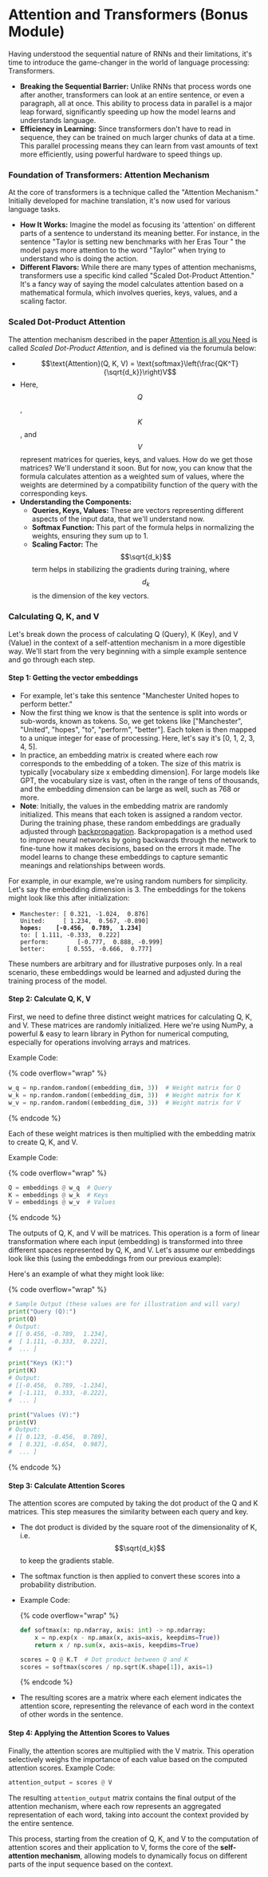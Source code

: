 # Attention and Transformers (Bonus Module)

Having understood the sequential nature of RNNs and their limitations, it's time to introduce the game-changer in the world of language processing: Transformers.

* **Breaking the Sequential Barrier:** Unlike RNNs that process words one after another, transformers can look at an entire sentence, or even a paragraph, all at once. This ability to process data in parallel is a major leap forward, significantly speeding up how the model learns and understands language.
* **Efficiency in Learning:** Since transformers don't have to read in sequence, they can be trained on much larger chunks of data at a time. This parallel processing means they can learn from vast amounts of text more efficiently, using powerful hardware to speed things up.

### Foundation of Transformers: Attention Mechanism

At the core of transformers is a technique called the "Attention Mechanism." Initially developed for machine translation, it's now used for various language tasks.

* **How It Works:** Imagine the model as focusing its 'attention' on different parts of a sentence to understand its meaning better. For instance, in the sentence "Taylor is setting new benchmarks with her Eras Tour " the model pays more attention to the word "Taylor" when trying to understand who is doing the action.
* **Different Flavors:** While there are many types of attention mechanisms, transformers use a specific kind called "Scaled Dot-Product Attention." It's a fancy way of saying the model calculates attention based on a mathematical formula, which involves queries, keys, values, and a scaling factor.

### Scaled Dot-Product Attention

The attention mechanism described in the paper [Attention is all you Need](https://arxiv.org/abs/1706.03762) is called _Scaled Dot-Product Attention_, and is defined via the forumula below:

* $$\text{Attention}(Q, K, V) = \text{softmax}\left(\frac{QK^T}{\sqrt{d_k}}\right)V$$&#x20;
* Here, $$Q$$, $$K$$, and $$V$$ represent matrices for queries, keys, and values. How do we get those matrices? We'll understand it soon. But for now, you can know that the formula calculates attention as a weighted sum of values, where the weights are determined by a compatibility function of the query with the corresponding keys.
* **Understanding the Components:**
  * **Queries, Keys, Values:** These are vectors representing different aspects of the input data, that we'll understand now.
  * **Softmax Function:** This part of the formula helps in normalizing the weights, ensuring they sum up to 1.
  * **Scaling Factor:** The $$\sqrt{d_k}$$ term helps in stabilizing the gradients during training, where $${d_k}$$ is the dimension of the key vectors.

### Calculating Q, K, and V

Let's break down the process of calculating Q (Query), K (Key), and V (Value) in the context of a self-attention mechanism in a more digestible way. We'll start from the very beginning with a simple example sentence and go through each step.

#### Step 1: Getting the vector embeddings

* For example, let's take this sentence "Manchester United hopes to perform better."
* Now the first thing we know is that the sentence is split into words or sub-words, known as tokens. So, we get tokens like \["Manchester", "United", "hopes", "to", "perform", "better"]. Each token is then mapped to a unique integer for ease of processing. Here, let's say it's \[0, 1, 2, 3, 4, 5].
* In practice, an embedding matrix is created where each row corresponds to the embedding of a token. The size of this matrix is typically \[vocabulary size x embedding dimension]. For large models like GPT, the vocabulary size is vast, often in the range of tens of thousands, and the embedding dimension can be large as well, such as 768 or more.
* **Note**: Initially, the values in the embedding matrix are randomly initialized. This means that each token is assigned a random vector. During the training phase, these random embeddings are gradually adjusted through [backpropagation](https://youtu.be/IN2XmBhILt4). Backpropagation is a method used to improve neural networks by going backwards through the network to fine-tune how it makes decisions, based on the errors it made. The model learns to change these embeddings to capture semantic meanings and relationships between words.

For example, in our example, we're using random numbers for simplicity. Let's say the embedding dimension is 3. The embeddings for the tokens might look like this after initialization:

* <pre class="language-makefile" data-overflow="wrap"><code class="lang-makefile">Manchester: [ 0.321, -1.024,  0.876]
  United:     [ 1.234,  0.567, -0.890]
  <strong>hopes:    [-0.456,  0.789,  1.234]
  </strong>to: [ 1.111, -0.333,  0.222]
  perform:        [-0.777,  0.888, -0.999]
  better:      [ 0.555, -0.666,  0.777]
  </code></pre>

These numbers are arbitrary and for illustrative purposes only. In a real scenario, these embeddings would be learned and adjusted during the training process of the model.

#### Step 2: Calculate Q, K, V

First, we need to define three distinct weight matrices for calculating Q, K, and V. These matrices are randomly initialized. Here we're using NumPy, a powerful & easy to learn library in Python for numerical computing, especially for operations involving arrays and matrices.

Example Code:

{% code overflow="wrap" %}
```python
w_q = np.random.random((embedding_dim, 3))  # Weight matrix for Q
w_k = np.random.random((embedding_dim, 3))  # Weight matrix for K
w_v = np.random.random((embedding_dim, 3))  # Weight matrix for V
```
{% endcode %}

Each of these weight matrices is then multiplied with the embedding matrix to create Q, K, and V.

Example Code:

{% code overflow="wrap" %}
```python
Q = embeddings @ w_q  # Query
K = embeddings @ w_k  # Keys
V = embeddings @ w_v  # Values
```
{% endcode %}

The outputs of Q, K, and V will be matrices. This operation is a form of linear transformation where each input (embedding) is transformed into three different spaces represented by Q, K, and V. Let's assume our embeddings look like this (using the embeddings from our previous example):

Here's an example of what they might look like:

{% code overflow="wrap" %}
```python
# Sample Output (these values are for illustration and will vary)
print("Query (Q):")
print(Q)
# Output:
# [[ 0.456, -0.789,  1.234],
#  [ 1.111, -0.333,  0.222],
#  ... ]

print("Keys (K):")
print(K)
# Output:
# [[-0.456,  0.789, -1.234],
#  [-1.111,  0.333, -0.222],
#  ... ]

print("Values (V):")
print(V)
# Output:
# [[ 0.123, -0.456,  0.789],
#  [ 0.321, -0.654,  0.987],
#  ... ]
```
{% endcode %}

#### Step 3: Calculate Attention Scores

The attention scores are computed by taking the dot product of the Q and K matrices. This step measures the similarity between each query and key.

* The dot product is divided by the square root of the dimensionality of K, i.e. $$\sqrt{d_k}$$  to keep the gradients stable.
* The softmax function is then applied to convert these scores into a probability distribution.
*   Example Code:

    {% code overflow="wrap" %}
    ```python
    def softmax(x: np.ndarray, axis: int) -> np.ndarray:
        x = np.exp(x - np.amax(x, axis=axis, keepdims=True))
        return x / np.sum(x, axis=axis, keepdims=True)

    scores = Q @ K.T  # Dot product between Q and K
    scores = softmax(scores / np.sqrt(K.shape[1]), axis=1)
    ```
    {% endcode %}
* The resulting scores are a matrix where each element indicates the attention score, representing the relevance of each word in the context of other words in the sentence.

#### Step 4: Applying the Attention Scores to Values

Finally, the attention scores are multiplied with the V matrix. This operation selectively weighs the importance of each value based on the computed attention scores. Example Code:

```python
attention_output = scores @ V
```

The resulting `attention_output` matrix contains the final output of the attention mechanism, where each row represents an aggregated representation of each word, taking into account the context provided by the entire sentence.

This process, starting from the creation of Q, K, and V to the computation of attention scores and their application to V, forms the core of the **self-attention mechanism**, allowing models to dynamically focus on different parts of the input sequence based on the context.

